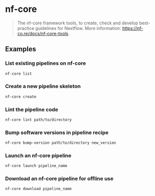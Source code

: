 # nf-core

> The nf-core framework tools, to create, check and develop best-practice guidelines for Nextflow. More information: <https://nf-co.re/docs/nf-core-tools>.

## Examples

### List existing pipelines on nf-core

```bash
nf-core list
```

### Create a new pipeline skeleton

```bash
nf-core create
```

### Lint the pipeline code

```bash
nf-core lint path/to/directory
```

### Bump software versions in pipeline recipe

```bash
nf-core bump-version path/to/directory new_version
```

### Launch an nf-core pipeline

```bash
nf-core launch pipeline_name
```

### Download an nf-core pipeline for offline use

```bash
nf-core download pipeline_name
```

